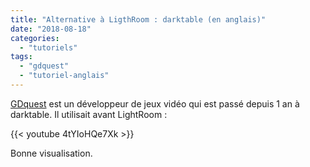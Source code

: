 ```yaml
---
title: "Alternative à LigthRoom : darktable (en anglais)"
date: "2018-08-18"
categories: 
  - "tutoriels"
tags: 
  - "gdquest"
  - "tutoriel-anglais"
---
```


[GDquest](https://www.youtube.com/channel/UCxboW7x0jZqFdvMdCFKTMsQ) est un développeur de jeux vidéo qui est passé depuis 1 an à darktable. Il utilisait avant LightRoom : 

{{< youtube 4tYIoHQe7Xk >}}

Bonne visualisation.
